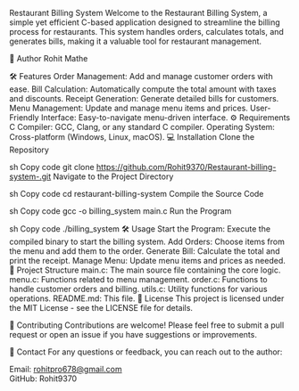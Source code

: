 Restaurant Billing System
Welcome to the Restaurant Billing System, a simple yet efficient C-based application designed to streamline the billing process for restaurants. This system handles orders, calculates totals, and generates bills, making it a valuable tool for restaurant management.

📜 Author
Rohit Mathe

🛠️ Features
Order Management: Add and manage customer orders with ease.
Bill Calculation: Automatically compute the total amount with taxes and discounts.
Receipt Generation: Generate detailed bills for customers.
Menu Management: Update and manage menu items and prices.
User-Friendly Interface: Easy-to-navigate menu-driven interface.
⚙️ Requirements
C Compiler: GCC, Clang, or any standard C compiler.
Operating System: Cross-platform (Windows, Linux, macOS).
💻 Installation
Clone the Repository

sh
Copy code
git clone https://github.com/Rohit9370/Restaurant-billing-system-.git
Navigate to the Project Directory

sh
Copy code
cd restaurant-billing-system
Compile the Source Code

sh
Copy code
gcc -o billing_system main.c
Run the Program

sh
Copy code
./billing_system
🛠️ Usage
Start the Program: Execute the compiled binary to start the billing system.
Add Orders: Choose items from the menu and add them to the order.
Generate Bill: Calculate the total and print the receipt.
Manage Menu: Update menu items and prices as needed.
📂 Project Structure
main.c: The main source file containing the core logic.
menu.c: Functions related to menu management.
order.c: Functions to handle customer orders and billing.
utils.c: Utility functions for various operations.
README.md: This file.
📄 License
This project is licensed under the MIT License - see the LICENSE file for details.

🤝 Contributing
Contributions are welcome! Please feel free to submit a pull request or open an issue if you have suggestions or improvements.

📝 Contact
For any questions or feedback, you can reach out to the author:

Email: rohitpro678@gmail.com
<br>
GitHub: Rohit9370
